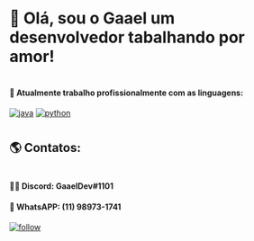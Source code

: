 # 👋 Olá, sou o Gaael um desenvolvedor tabalhando por amor!
#
#### 👾 Atualmente trabalho profissionalmente com as linguagens:
[![java](https://img.shields.io/badge/Java-ED8B00?style=for-the-badge&logo=java&logoColor=white)](https://github.com/gabrielbroken/#) [![python](https://img.shields.io/badge/Python-3776AB?style=for-the-badge&logo=python&logoColor=white)](https://github.com/gabrielbroken/#)
#
## 🌎 Contatos:
#
#### 👨‍💻 Discord: GaaelDev#1101
#### 📱 WhatsAPP: (11) 98973-1741

[![follow](https://img.shields.io/github/followers/gabrielbroken.svg?style=social&label=Follow&maxAge=2592000)](https://github.com/gabrielbroken/#)
#
